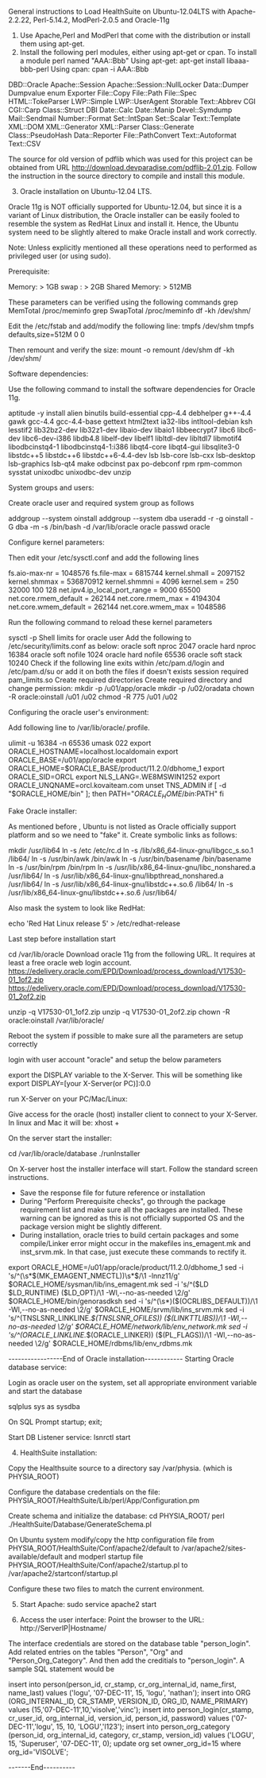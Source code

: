 General instructions to Load HealthSuite on Ubuntu-12.04LTS with Apache-2.2.22, Perl-5.14.2, ModPerl-2.0.5 and Oracle-11g

1. Use Apache,Perl and ModPerl that come with the distribution or install them using apt-get.
2. Install the following perl modules, either using apt-get or cpan. To install a module perl named "AAA::Bbb"
Using apt-get: apt-get install  libaaa-bbb-perl
Using cpan: cpan -i AAA::Bbb

 DBD::Oracle 
 Apache::Session
 Apache::Session::NullLocker
 Data::Dumper
 Dumpvalue
 enum
 Exporter
 File::Copy
 File::Path
 File::Spec
 HTML::TokeParser
 LWP::Simple
 LWP::UserAgent
 Storable
 Text::Abbrev
 CGI
 CGI::Carp
 Class::Struct
 DBI
 Date::Calc
 Date::Manip
 Devel::Symdump
 Mail::Sendmail
 Number::Format
 Set::IntSpan
 Set::Scalar
 Text::Template
 XML::DOM
 XML::Generator
 XML::Parser
 Class::Generate
 Class::PseudoHash
 Data::Reporter
 File::PathConvert
 Text::Autoformat
 Text::CSV

The source for old version of pdflib which was used for this project can be obtained from 
URL http://download.devparadise.com/pdflib-2.01.zip. Follow the instruction in the source 
directory to compile and install this module.

3. Oracle installation on Ubuntu-12.04 LTS.

Oracle 11g is NOT officially supported for Ubuntu-12.04, but since it is a variant of Linux distribution, the Oracle installer can be easily fooled to resemble the system as RedHat Linux and install it. Hence, the Ubuntu system need to be slightly altered to make Oracle install and work correctly.

Note: Unless explicitly mentioned all these operations need to performed as privileged user (or using sudo).

Prerequisite:

Memory: > 1GB
swap : > 2GB
Shared Memory: > 512MB

These parameters can be verified using the following commands
   grep MemTotal /proc/meminfo
   grep SwapTotal /proc/meminfo
   df -kh /dev/shm/

Edit the /etc/fstab and add/modify the following line:
    tmpfs    /dev/shm     tmpfs   defaults,size=512M    0       0

Then remount and verify the size:
    mount -o remount /dev/shm
    df -kh /dev/shm/

Software dependencies:

Use the following command to install the software dependencies for Oracle 11g.

   aptitude -y install alien binutils build-essential cpp-4.4 debhelper g++-4.4 gawk gcc-4.4 gcc-4.4-base gettext html2text ia32-libs intltool-debian ksh lesstif2 lib32bz2-dev lib32z1-dev libaio-dev libaio1 libbeecrypt7 libc6 libc6-dev libc6-dev-i386 libdb4.8 libelf-dev libelf1 libltdl-dev libltdl7 libmotif4 libodbcinstq4-1 libodbcinstq4-1:i386 libqt4-core libqt4-gui libsqlite3-0 libstdc++5 libstdc++6 libstdc++6-4.4-dev lsb lsb-core lsb-cxx lsb-desktop lsb-graphics lsb-qt4 make odbcinst pax po-debconf rpm rpm-common sysstat unixodbc unixodbc-dev unzip

System groups and users:

Create oracle user and required system group as follows

  addgroup --system oinstall
  addgroup --system dba
  useradd -r -g oinstall -G dba -m -s /bin/bash -d /var/lib/oracle oracle
  passwd oracle

Configure kernel parameters:

Then edit your /etc/sysctl.conf and add the following lines

fs.aio-max-nr = 1048576
fs.file-max = 6815744
kernel.shmall = 2097152
kernel.shmmax = 536870912
kernel.shmmni = 4096
kernel.sem = 250 32000 100 128
net.ipv4.ip_local_port_range = 9000 65500
net.core.rmem_default = 262144
net.core.rmem_max = 4194304
net.core.wmem_default = 262144
net.core.wmem_max = 1048586

Run the following command to reload these kernel parameters

sysctl -p
Shell limits for oracle user
Add the following to /etc/security/limits.conf as below:
oracle              soft    nproc   2047
oracle              hard    nproc   16384
oracle              soft    nofile  1024
oracle              hard    nofile  65536
oracle              soft    stack   10240
Check if the following line exits within /etc/pam.d/login and /etc/pam.d/su or add it on both the files if doesn't exists
session required pam_limits.so
Create required directories
Create required directory and change permission:
mkdir -p /u01/app/oracle
mkdir -p /u02/oradata
chown -R oracle:oinstall /u01 /u02
chmod -R 775 /u01 /u02

Configuring the oracle user's environment:

Add following line to /var/lib/oracle/.profile.

ulimit -u 16384 -n 65536
umask 022
export ORACLE_HOSTNAME=localhost.localdomain
export ORACLE_BASE=/u01/app/oracle
export ORACLE_HOME=$ORACLE_BASE/product/11.2.0/dbhome_1
export ORACLE_SID=ORCL
export NLS_LANG=.WE8MSWIN1252 
export ORACLE_UNQNAME=orcl.kovaiteam.com
unset TNS_ADMIN
if [ -d "$ORACLE_HOME/bin" ]; then
    PATH="$ORACLE_HOME/bin:$PATH"
fi

Fake Oracle installer:

As mentioned before , Ubuntu is not listed as Oracle officially support platform and so we need to "fake" it. Create symbolic links as follows:

mkdir /usr/lib64
ln -s /etc /etc/rc.d
ln -s /lib/x86_64-linux-gnu/libgcc_s.so.1 /lib64/
ln -s /usr/bin/awk /bin/awk
ln -s /usr/bin/basename /bin/basename
ln -s /usr/bin/rpm /bin/rpm
ln -s /usr/lib/x86_64-linux-gnu/libc_nonshared.a /usr/lib64/
ln -s /usr/lib/x86_64-linux-gnu/libpthread_nonshared.a /usr/lib64/
ln -s /usr/lib/x86_64-linux-gnu/libstdc++.so.6 /lib64/
ln -s /usr/lib/x86_64-linux-gnu/libstdc++.so.6 /usr/lib64/

Also mask the system to look like RedHat:

echo 'Red Hat Linux release 5' > /etc/redhat-release

Last step before installation start

cd /var/lib/oracle
Download oracle 11g from the following URL. It requires at least a free oracle web login account.
https://edelivery.oracle.com/EPD/Download/process_download/V17530-01_1of2.zip
https://edelivery.oracle.com/EPD/Download/process_download/V17530-01_2of2.zip

unzip -q V17530-01_1of2.zip
unzip -q V17530-01_2of2.zip
chown -R oracle:oinstall /var/lib/oracle/

Reboot the system if possible to make sure all the parameters are setup correctly

login with user account "oracle" and setup the below  parameters

export the DISPLAY variable to the X-Server. This will be something like
export DISPLAY=[your X-Server(or PC)]:0.0

run X-Server on your PC/Mac/Linux:

Give access for the oracle (host) installer client to connect to your X-Server.
In linux and Mac it will be: xhost + <your X-server IP>

On the server start the installer:

cd /var/lib/oracle/database
./runInstaller

On X-server host the installer interface will start. Follow the standard screen instructions.

- Save the response file for future reference or installation
- During "Perform Prerequisite checks", go through the package requirement list and make sure all the packages are installed. These warning can be ignored as this is not officially supported OS and the package version might be slightly different.
- During installation, oracle tries to build certain packages and some compile/Linker error might occur in the makefiles ins_emagent.mk and inst_srvm.mk. In that case, just execute these commands to rectify it.

export ORACLE_HOME=/u01/app/oracle/product/11.2.0/dbhome_1
sed -i 's/^\(\s*\$(MK_EMAGENT_NMECTL)\)\s*$/\1 -lnnz11/g' $ORACLE_HOME/sysman/lib/ins_emagent.mk
sed -i 's/^\(\$LD \$LD_RUNTIME\) \(\$LD_OPT\)/\1 -Wl,--no-as-needed \2/g' $ORACLE_HOME/bin/genorasdksh
sed -i 's/^\(\s*\)\(\$(OCRLIBS_DEFAULT)\)/\1 -Wl,--no-as-needed \2/g' $ORACLE_HOME/srvm/lib/ins_srvm.mk
sed -i 's/^\(TNSLSNR_LINKLINE.*\$(TNSLSNR_OFILES)\) \(\$(LINKTTLIBS)\)/\1 -Wl,--no-as-needed \2/g' $ORACLE_HOME/network/lib/env_network.mk
sed -i 's/^\(ORACLE_LINKLINE.*\$(ORACLE_LINKER)\) \(\$(PL_FLAGS)\)/\1 -Wl,--no-as-needed \2/g' $ORACLE_HOME/rdbms/lib/env_rdbms.mk

-----------------End of Oracle installation------------
Starting Oracle database service:

Login as oracle user on the system, set all appropriate environment variable and start the database

 sqlplus sys as sysdba

On SQL Prompt
 startup;
 exit;

Start DB Listener service:
 lsnrctl start 


4. HealthSuite installation:

Copy the Healthsuite source to a directory say /var/physia. (which is PHYSIA_ROOT)

Configure the database credentials on the file: PHYSIA_ROOT/HealthSuite/Lib/perl/App/Configuration.pm

Create schema and initialize the database:
 cd PHYSIA_ROOT/
 perl ./HealthSuite/Database/GenerateSchema.pl

On Ubuntu system modify/copy the http configuration file from PHYSIA_ROOT/HealthSuite/Conf/apache2/default to /var/apache2/sites-available/default and modperl startup file PHYSIA_ROOT/HealthSuite/Conf/apache2/startup.pl to  /var/apache2/startconf/startup.pl

Configure these two files to match the current environment.

5. Start Apache:
 sudo service apache2 start

6. Access the user interface:
Point the browser to the URL: http://ServerIP|Hostname/

The interface credentials are stored on the database table "person_login". Add related entries on the tables "Person", "Org" and "Person_Org_Category". And then add the creditials to "person_login". A sample SQL statement would be

insert into person(person_id, cr_stamp, cr_org_internal_id,  name_first, name_last) values ('logu', '07-DEC-11', 15, 'logu', 'nathan');
insert into ORG (ORG_INTERNAL_ID, CR_STAMP, VERSION_ID, ORG_ID, NAME_PRIMARY) values (15,'07-DEC-11',10,'visolve','vinc');
insert into person_login(cr_stamp, cr_user_id, org_internal_id, version_id, person_id, password) values ('07-DEC-11','logu', 15, 10, 'LOGU','l123');
insert into person_org_category (person_id, org_internal_id, category, cr_stamp, version_id) values ('LOGU', 15, 'Superuser', '07-DEC-11', 0);
update org set owner_org_id=15 where org_id='VISOLVE';

-------End----------
